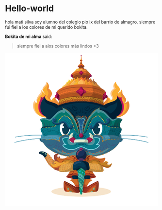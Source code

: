 # Hello-world
hola mati silva
soy alumno del colegio pio ix del barrio de almagro. 
siempre fui fiel a los colores de mi querido bokita.

**Bokita de mi alma** said:
> siempre fiel a alos colores más lindos <3

![Imagen de Yaktocat](yaktocat.png)
